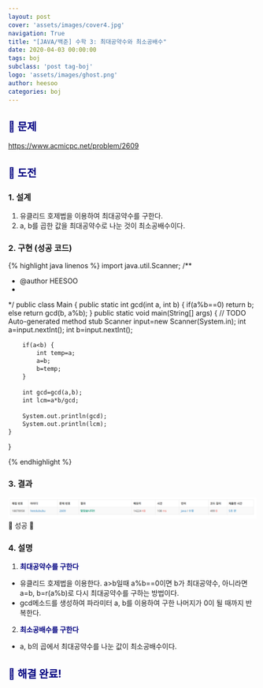 ```yaml
---
layout: post
cover: 'assets/images/cover4.jpg'
navigation: True
title: "[JAVA/백준] 수학 3: 최대공약수와 최소공배수"
date: 2020-04-03 00:00:00
tags: boj
subclass: 'post tag-boj'
logo: 'assets/images/ghost.png'
author: heesoo
categories: boj
---
```

## <span style="color:navy">👀 문제</span>
<https://www.acmicpc.net/problem/2609>

## <span style="color:navy">👊 도전</span>

### 1. 설계
1. 유클리드 호제법을 이용하여 최대공약수를 구한다.
2. a, b를 곱한 값을 최대공약수로 나눈 것이 최소공배수이다.

### 2. 구현 (성공 코드)
{% highlight java linenos %}
import java.util.Scanner;
/**
 * @author HEESOO
 *
 */
public class Main {
	public static int gcd(int a, int b) {
		if(a%b==0)
			return b;
		else
			return gcd(b, a%b);
	}
	public static void main(String[] args) {
		// TODO Auto-generated method stub
		Scanner input=new Scanner(System.in);
		int a=input.nextInt();
		int b=input.nextInt();
		
		if(a<b) {
			int temp=a;
			a=b;
			b=temp;
		}
		
		int gcd=gcd(a,b);
		int lcm=a*b/gcd;
		
		System.out.println(gcd);
		System.out.println(lcm);
	}
}

 {% endhighlight %}

### 3. 결과
![실행결과](./assets/images/200403_3.PNG)
🤟 성공 🤟  

### 4. 설명
1. **<span style="color:navy">최대공약수를 구한다</span>**
- 유클리드 호제법을 이용한다. a>b일때 a%b==0이면 b가 최대공약수, 아니라면 a=b, b=r(a%b)로 다시 최대공약수를 구하는 방법이다.
- gcd메소드를 생성하여 파라미터 a, b를 이용하여 구한 나머지가 0이 될 때까지 반복한다.
2. **<span style="color:navy">최소공배수를 구한다</span>**
- a, b의 곱에서 최대공약수를 나눈 값이 최소공배수이다.

## <span style="color:navy">👏 해결 완료!</span>

